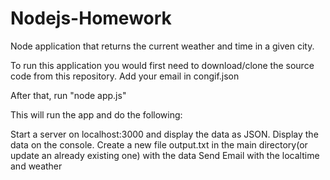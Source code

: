 # Nodejs-Homework
Node application that returns the current weather and time in a given city.

To run this application you would first need to download/clone the source code from this repository.
Add your email in congif.json

After that, run "node app.js"

This will run the app and do the following:

Start a server on localhost:3000 and display the data as JSON.
Display the data on the console.
Create a new file output.txt in the main directory(or update an already existing one) with the data
Send Email with the localtime and weather
